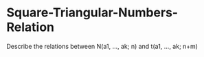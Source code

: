 # Square-Triangular-Numbers-Relation
Describe the relations between N(a1, ..., ak; n) and t(a1, ..., ak; n+m)
